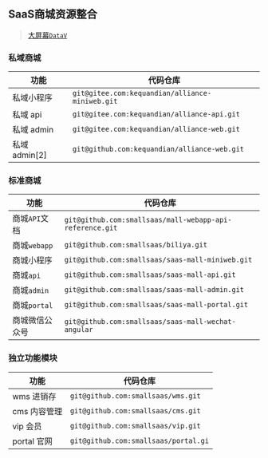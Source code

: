 ## SaaS商城资源整合
> [大屏幕`DataV`](https://github.com/DataV-Team/DataV-React)


### 私域商城 
| **功能**           | **代码仓库**
| ----------------- | ------------------------------------------------------------ 
| 私域小程序         | `git@gitee.com:kequandian/alliance-miniweb.git`
| 私域 api          | `git@gitee.com:kequandian/alliance-api.git`
| 私域 admin        | `git@gitee.com:kequandian/alliance-web.git`
| 私域 admin[2]     | `git@github.com:kequandian/alliance-web.git`


### 标准商城 
| **功能**           | **代码仓库**
| ----------------- | ------------------------------------------------------------ 
| 商城`API`文档      | `git@github.com:smallsaas/mall-webapp-api-reference.git`
| 商城`webapp`      | `git@github.com:smallsaas/biliya.git`
| 商城小程序         | `git@github.com:smallsaas/saas-mall-miniweb.git`
| 商城`api`         | `git@github.com:smallsaas/saas-mall-api.git`
| 商城`admin`       | `git@github.com:smallsaas/saas-mall-admin.git`
| 商城`portal`      | `git@github.com:smallsaas/saas-mall-portal.git`
| 商城微信公众号     | `git@github.com:smallsaas/saas-mall-wechat-angular`


### 独立功能模块
| **功能**           | **代码仓库**
| ----------------- | ------------------------------------------------------------ 
| wms 进销存             | `git@github.com:smallsaas/wms.git`
| cms 内容管理           | `git@github.com:smallsaas/cms.git`
| vip 会员               | `git@github.com:smallsaas/vip.git`
| portal 官网            | `git@github.com:smallsaas/portal.gi`
